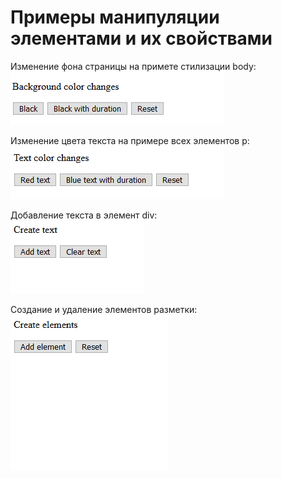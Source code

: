 # Примеры манипуляции элементами и их свойствами
Изменение фона страницы на примете стилизации body: <br/>
![Optional Text](../gifs/background_color.gif)

Изменение цвета текста на примере всех элементов p: <br/>
![Optional Text](../gifs/text_color.gif)

Добавление текста в элемент div: <br/>
![Optional Text](../gifs/text_add.gif)

Создание и удаление элементов разметки: <br/>
![Optional Text](../gifs/create_delete.gif)